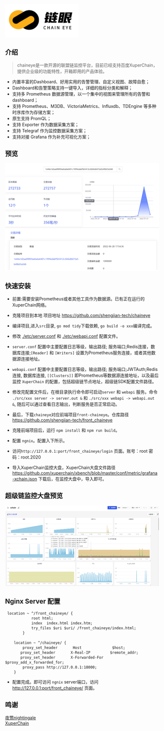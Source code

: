 <img src="doc/img/chaineye.png" width="240">

## 介绍

>chaineye是一款开源的联盟链监控平台，目前已经支持百度XuperChain，提供企业级的功能特性，开箱即用的产品体验。

- 内置丰富的Dashboard、好用实用的告警管理、自定义视图、故障自愈；
- Dashboard和告警策略支持一键导入，详细的指标分类和解释；
- 支持多 Prometheus 数据源管理，以一个集中的视图来管理所有的告警和dashboard；
- 支持 Prometheus、M3DB、VictoriaMetrics、Influxdb、TDEngine 等多种时序库作为存储方案；
- 原生支持 PromQL；
- 支持 Exporter 作为数据采集方案；
- 支持 Telegraf 作为监控数据采集方案；
- 支持对接 Grafana 作为补充可视化方案；

## 预览
<img src="doc/img/overview.png" width="800">

## 快速安装
- 前置:需要安装Prometheus或者其他工具作为数据源。已有正在运行的XuperChain网络。
- 克隆项目到本地 项目地址 https://github.com/shengjian-tech/chaineye
- 编译项目,进入`src`目录, `go mod tidy`下载依赖, `go build -o xxx`编译完成。
- 修改 [./etc/server.conf](./etc/server.conf) 和 [./etc/webapi.conf](./etc/webapi.conf) 配置文件。
- `server.conf` 配置中主要配置日志等级，输出路径; 服务端口;Redis连接，数据库连接;`[Reader]` 和 `[Writers]` 设置为Prometheus服务连接，或者其他数据源连接地址。
- `webapi.conf` 配置中主要配置日志等级，输出路径; 服务端口;JWTAuth;Redis 连接, 数据库连接, `[[Clusters]]` 即Prometheus等数据源连接地址，以及最后监控 `XuperChain` 的配置，包括超级链节点地址，超级链SDK配置文件路径。
- 修改完配置文件后，在根目录执行命令即可启动`server` 和 `webapi` 服务。命令 `./src/xxx server -> server.out &` 和 `./src/xxx webapi -> webapi.out &`, 随后可以通过查看日志输出，判断服务是否正常启动。

- 最后，下载`chaineye`对应前端项目`front-chaineye`。仓库路径 https://github.com/shengjian-tech/front_chaineye
- 克隆前端项目后，运行 `npm install` 和 `npm run build`。
- 配置 `ngnix`。配置入下所示。
- 访问`http://127.0.0.1:port/front_chaineye/login` 页面。账号：root 密码：root.2020  
- 导入XuperChain监控大盘，XuperChain大盘文件路径 https://github.com/xuperchain/xbench/blob/master/conf/metric/grafana-xchain.json 下载后，在监控大盘中，导入即可。

## 超级链监控大盘预览
<img src="doc/img/metric.png" width="800">

## Nginx Server 配置
```shell
 location ~ ^/front_chaineye/ {
            root html;
            index  index.html index.htm;
            try_files $uri $uri/ /front_chaineye/index.html;
        }        

	location ~ ^/chaineye/ {
	    proxy_set_header       Host              $host;
       proxy_set_header       X-Real-IP         $remote_addr;
       proxy_set_header       X-Forwarded-For   $proxy_add_x_forwarded_for;
	    proxy_pass http://127.0.0.1:18000;
    }
```

- 配置完成。即可访问 `ngnix` server端口，访问 http://127.0.0.1:port/front_chaineye/   页面。

## 鸣谢
[夜莺nightingale](https://github.com/ccfos/nightingale)  
[XuperChain](https://github.com/xuperchain/xuperchain)